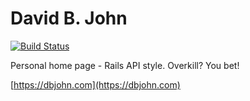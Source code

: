 David B. John
=============

[![Build Status](https://travis-ci.org/billguy/api.dbjohn.com.svg?branch=master)](https://travis-ci.org/billguy/api.dbjohn.com)

Personal home page - Rails API style.  Overkill?  You bet!

[https://dbjohn.com](https://dbjohn.com)